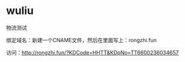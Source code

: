# wuliu
物流测试

绑定域名：新建一个CNAME文件，然后在里面写上：rongzhi.fun

访问：http://rongzhi.fun/?KDCode=HHTT&KDpNo=TT6600236034657
